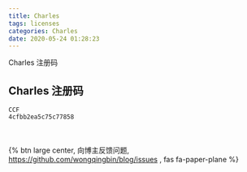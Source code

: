 ```yaml
---
title: Charles
tags: licenses
categories: Charles
date: 2020-05-24 01:28:23
---
```

Charles 注册码
<!-- more -->
## Charles 注册码
```text
CCF
4cfbb2ea5c75c77858
```

<br><br>{% btn large center, 向博主反馈问题, https://github.com/wongqingbin/blog/issues , fas fa-paper-plane %}